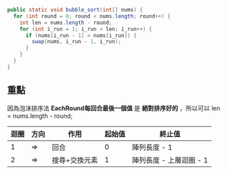 ```java
public static void bubble_sort(int[] nums) {
  for (int round = 0; round < nums.length; round++) {
    int len = nums.length - round;
    for (int i_run = 1; i_run < len; i_run++) {
      if (nums[i_run - 1] > nums[i_run]) {
        swap(nums, i_run - 1, i_run);
      }
    }
  }
}
```

## 重點

因為泡沫排序法 **EachRound每回合最後一個值** 是 **絕對排序好的** ，所以可以
len = nums.length - round;

| 迴圈 | 方向 | 作用          | 起始值 | 終止值                  |
| ---- | ---- | ------------- | ------ | ----------------------- |
| 1    | =>   | 回合          | 0      | 陣列長度 - 1            |
| 2    | =>   | 搜尋+交換元素 | 1      | 陣列長度 - 上層迴圈 - 1 |

